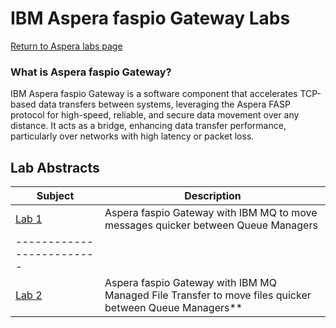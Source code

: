 # IBM Aspera faspio Gateway Labs

[Return to Aspera labs page](../../../index.md)

### What is Aspera faspio Gateway?
IBM Aspera faspio Gateway is a software component that accelerates TCP-based data transfers between systems, leveraging the Aspera FASP protocol for high-speed, reliable, and secure data movement over any distance. It acts as a bridge, enhancing data transfer performance, particularly over networks with high latency or packet loss. 
<br>


## Lab Abstracts

|  Subject                            | Description                                            |                                                               
|-------------------------|------------------------------------------------------------------------------------------------------------|
| [Lab 1](./lab1-faspio-and-mq/README.md)       | Aspera faspio Gateway with IBM MQ to move messages quicker between Queue Managers
|-------------------------|
| [Lab 2](./lab2-faspio-and-mqmft/README.md)       | Aspera faspio Gateway with IBM MQ Managed File Transfer to move files quicker between Queue Managers**